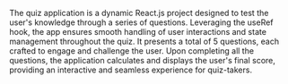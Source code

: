 The quiz application is a dynamic React.js project designed to test the user's knowledge through a series of questions. Leveraging the useRef hook, the app ensures smooth handling of user interactions and state management throughout the quiz. It presents a total of 5 questions, each crafted to engage and challenge the user. Upon completing all the questions, the application calculates and displays the user's final score, providing an interactive and seamless experience for quiz-takers.
